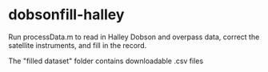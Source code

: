 # dobsonfill-halley
Run processData.m to read in Halley Dobson and overpass data, correct the satellite instruments, and fill in the record.

The "filled dataset" folder contains downloadable .csv files
